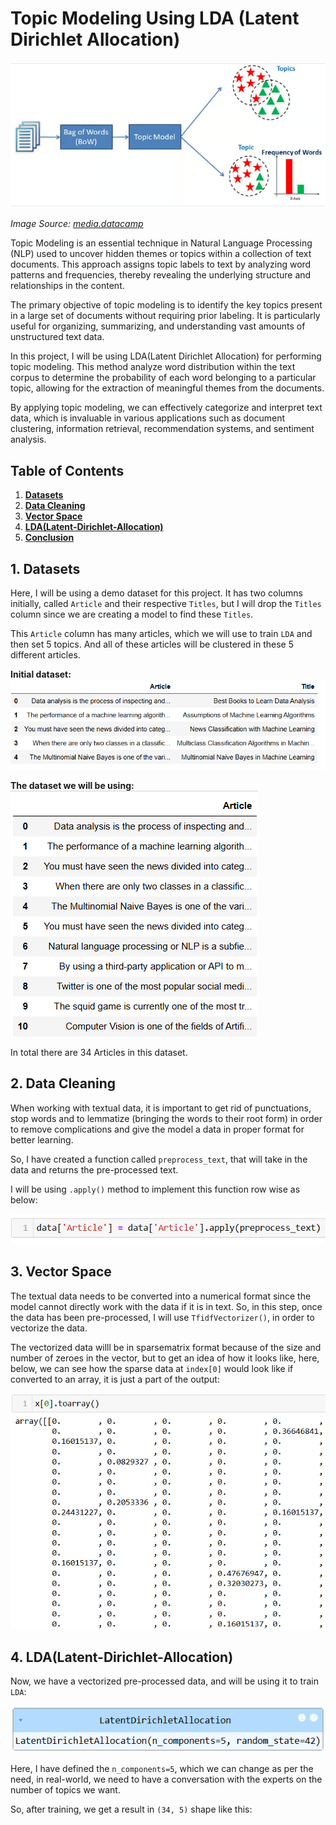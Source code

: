 # Topic Modeling Using LDA (Latent Dirichlet Allocation)

![alt text](images/image1.png)

*Image Source: [media.datacamp](https://media.datacamp.com/legacy/v1697708918/image_8ba024f31a.png)*


Topic Modeling is an essential technique in Natural Language Processing (NLP) used to uncover hidden themes or topics within a collection of text documents. This approach assigns topic labels to text by analyzing word patterns and frequencies, thereby revealing the underlying structure and relationships in the content.

The primary objective of topic modeling is to identify the key topics present in a large set of documents without requiring prior labeling. It is particularly useful for organizing, summarizing, and understanding vast amounts of unstructured text data.

In this project, I will be using LDA(Latent Dirichlet Allocation) for performing topic modeling.
This method analyze word distribution within the text corpus to determine the probability of each word belonging to a particular topic, allowing for the extraction of meaningful themes from the documents.

By applying topic modeling, we can effectively categorize and interpret text data, which is invaluable in various applications such as document clustering, information retrieval, recommendation systems, and sentiment analysis.


## Table of Contents

<ol>
<li><a href="#Datasets"><b> Datasets </a></b></li>
<li><a href="#DataCleaning"><b> Data Cleaning </a></b></li>
<li><a href="#vectorspace"><b> Vector Space </a></b></li>
<li><a href="#lda"><b> LDA(Latent-Dirichlet-Allocation) </a></b></li>
<li><a href="#conclusion"><b> Conclusion </a></b></li>
</ol>


<h2 id="Datasets">1. Datasets</h2>

Here, I will be using a demo dataset for this project. It has two columns initially, 
called `Article` and their respective `Titles`, but I will drop the `Titles` column since 
we are creating a model to find these `Titles`.

This `Article` column has many articles, which we will use to train
 `LDA` and then set 5 topics. And all of these articles will be clustered 
 in these 5 different articles.

**Initial dataset:**
![alt text](images/image2.png)


**The dataset we will be using:**
![alt text](images/image3.png)

In total there are 34 Articles in this dataset.


<h2 id="DataCleaning">2. Data Cleaning</h2>
When working with textual data, it is important to get rid of punctuations, stop words and 
to lemmatize (bringing the words to their root form) in order to remove complications and 
give the model a data in proper format for better learning.

So, I have created a function called `preprocess_text`, that will take in the data and returns
the pre-processed text.

I will be using `.apply()` method to implement this function row wise as below:

![alt text](images/image4.png)



<h2 id="vectorspace">3. Vector Space</h2>

The textual data needs to be converted into a numerical format since the model cannot
directly work with the data if it is in text. So, in this step, once the data
has been pre-processed, I will use `TfidfVectorizer()`, in order to vectorize the data.

The vectorized data willl be in sparsematrix format because of the size and number of
zeroes in the vector, but to get an idea of how it looks like, here, below, we can
see how the sparse data at `index[0]` would look like if converted to an array, it is just
a part of the output:

![alt text](images/image5.png)


<h2 id="lda">4. LDA(Latent-Dirichlet-Allocation)</h2>

Now, we have a vectorized pre-processed data, and will be using it to train `LDA`:

![alt text](images/image6.png)

Here, I have defined the `n_components=5`, which we can change as per the need, in real-world, 
we need to have a conversation with the experts on the number of topics we want.

So, after training, we get a result in `(34, 5)` shape like this:

